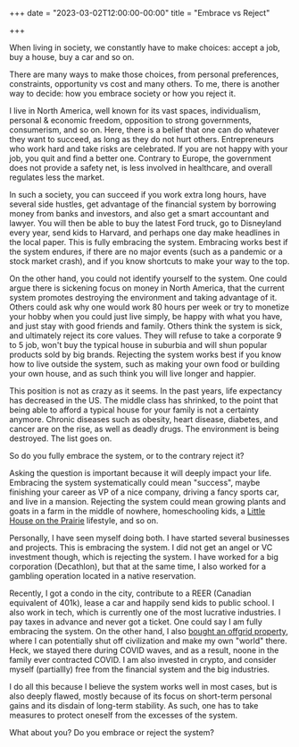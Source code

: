 +++
date = "2023-03-02T12:00:00-00:00"
title = "Embrace vs Reject"

+++

When living in society, we constantly have to make choices: accept a job, buy a house, buy a car and so on.

There are many ways to make those choices, from personal preferences, constraints, opportunity vs cost and many others. To me, there is another way to decide: how you embrace society or how you reject it.

I live in North America, well known for its vast spaces, individualism, personal & economic freedom, opposition to strong governments, consumerism, and so on. Here, there is a belief that one can do whatever they want to succeed, as long as they do not hurt others. Entrepreneurs who work hard and take risks are celebrated. If you are not happy with your job, you quit and find a better one. Contrary to Europe, the government does not provide a safety net, is less involved in healthcare, and overall regulates less the market.

In such a society, you can succeed if you work extra long hours, have several side hustles, get advantage of the financial system by borrowing money from banks and investors, and also get a smart accountant and lawyer. You will then be able to buy the latest Ford truck, go to Disneyland every year, send kids to Harvard, and perhaps one day make headlines in the local paper. This is fully embracing the system. Embracing works best if the system endures, if there are no major events (such as a pandemic or a stock market crash), and if you know shortcuts to make your way to the top.

On the other hand, you could not identify yourself to the system. One could argue there is sickening focus on money in North America, that the current system promotes destroying the environment and taking advantage of it. Others could ask why one would work 80 hours per week or try to monetize your hobby when you could just live simply, be happy with what you have, and just stay with good friends and family. Others think the system is sick, and ultimately reject its core values. They will refuse to take a corporate 9 to 5 job, won't buy the typical house in suburbia and will shun popular products sold by big brands. Rejecting the system works best if you know how to live outside the system, such as making your own food or building your own house, and as such think you will live longer and happier. 

This position is not as crazy as it seems. In the past years, life expectancy has decreased in the US. The middle class has shrinked, to the point that being able to afford a typical house for your family is not a certainty anymore. Chronic diseases such as obesity, heart disease, diabetes, and cancer are on the rise, as well as deadly drugs. The environment is being destroyed. The list goes on.

So do you fully embrace the system, or to the contrary reject it?

Asking the question is important because it will deeply impact your life. Embracing the system systematically could mean "success", maybe finishing your career as VP of a nice company, driving a fancy sports car, and live in a mansion. Rejecting the system could mean growing plants and goats in a farm in the middle of nowhere, homeschooling kids, a [Little House on the Prairie](https://www.youtube.com/watch?v=Vt4z16n-3eU) lifestyle, and so on.

Personally, I have seen myself doing both. I have started several businesses and projects. This is embracing the system. I did not get an angel or VC investment though, which is rejecting the system. I have worked for a big corporation (Decathlon), but that at the same time, I also worked for a gambling operation located in a native reservation. 

Recently, I got a condo in the city, contribute to a REER (Canadian equivalent of 401k), lease a car and happily send kids to public school. I also work in tech, which is currently one of the most lucrative industries. I pay taxes in advance and never got a ticket. One could say I am fully embracing the system. On the other hand, I also [bought an offgrid property](https://studiozenkai.com/post/airbnb-vacation-home/), where I can potentially shut off civilization and make my own "world" there. Heck, we stayed there during COVID waves, and as a result, noone in the family ever contracted COVID. I am also invested in crypto, and consider myself (partiallly) free from the financial system and the big industries.

I do all this because I believe the system works well in most cases, but is also deeply flawed, mostly because of its focus on short-term personal gains and its disdain of long-term stability. As such, one has to take measures to protect oneself from the excesses of the system.

What about you? Do you embrace or reject the system?